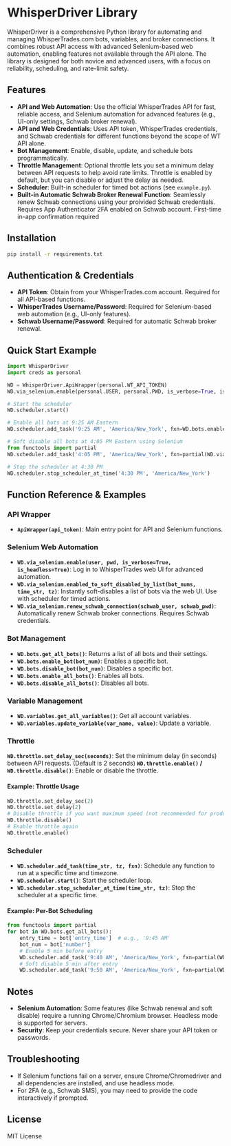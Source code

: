 # WhisperDriver Library

WhisperDriver is a comprehensive Python library for automating and managing WhisperTrades.com bots, variables, and broker connections. It combines robust API access with advanced Selenium-based web automation, enabling features not available through the API alone. The library is designed for both novice and advanced users, with a focus on reliability, scheduling, and rate-limit safety.

## Features
- **API and Web Automation**: Use the official WhisperTrades API for fast, reliable access, and Selenium automation for advanced features (e.g., UI-only settings, Schwab broker renewal).
- **API and Web Credentials**: Uses API token, WhisperTrades credentials, and Schwab credentials for different functions beyond the scope of WT API alone.
- **Bot Management**: Enable, disable, update, and schedule bots programmatically.
- **Throttle Management**: Optional throttle lets you set a minimum delay between API requests to help avoid rate limits. Throttle is enabled by default, but you can disable or adjust the delay as needed.
- **Scheduler**: Built-in scheduler for timed bot actions (see `example.py`).
- **Built-in Automatic Schwab Broker Renewal Function**: Seamlessly renew Schwab connections using your proivided Schwab credentials.  Requires App Authenticator 2FA enabled on Schwab account.  First-time in-app confirmation required

## Installation

```bash
pip install -r requirements.txt
```

## Authentication & Credentials
- **API Token**: Obtain from your WhisperTrades.com account. Required for all API-based functions.
- **WhisperTrades Username/Password**: Required for Selenium-based web automation (e.g., UI-only features).
- **Schwab Username/Password**: Required for automatic Schwab broker renewal.

## Quick Start Example

```python
import WhisperDriver
import creds as personal

WD = WhisperDriver.ApiWrapper(personal.WT_API_TOKEN)
WD.via_selenium.enable(personal.USER, personal.PWD, is_verbose=True, is_headless=True)

# Start the scheduler
WD.scheduler.start()

# Enable all bots at 9:25 AM Eastern
WD.scheduler.add_task('9:25 AM', 'America/New_York', fxn=WD.bots.enable_all_bots)

# Soft disable all bots at 4:05 PM Eastern using Selenium
from functools import partial
WD.scheduler.add_task('4:05 PM', 'America/New_York', fxn=partial(WD.via_selenium.enabled_to_soft_disabled_by_list, WD.bots.get_all_bot_numbers()))

# Stop the scheduler at 4:30 PM
WD.scheduler.stop_scheduler_at_time('4:30 PM', 'America/New_York')
```

## Function Reference & Examples

### API Wrapper
- **`ApiWrapper(api_token)`**: Main entry point for API and Selenium functions.

### Selenium Web Automation
- **`WD.via_selenium.enable(user, pwd, is_verbose=True, is_headless=True)`**: Log in to WhisperTrades web UI for advanced automation.
- **`WD.via_selenium.enabled_to_soft_disabled_by_list(bot_nums, time_str, tz)`**: Instantly soft-disables a list of bots via the web UI. Use with scheduler for timed actions.
- **`WD.via_selenium.renew_schwab_connection(schwab_user, schwab_pwd)`**: Automatically renew Schwab broker connections. Requires Schwab credentials.

### Bot Management
- **`WD.bots.get_all_bots()`**: Returns a list of all bots and their settings.
- **`WD.bots.enable_bot(bot_num)`**: Enables a specific bot.
- **`WD.bots.disable_bot(bot_num)`**: Disables a specific bot.
- **`WD.bots.enable_all_bots()`**: Enables all bots.
- **`WD.bots.disable_all_bots()`**: Disables all bots.

### Variable Management
- **`WD.variables.get_all_variables()`**: Get all account variables.
- **`WD.variables.update_variable(var_name, value)`**: Update a variable.

### Throttle
 **`WD.throttle.set_delay_sec(seconds)`**: Set the minimum delay (in seconds) between API requests. (Default is 2 seconds)
 **`WD.throttle.enable()` / `WD.throttle.disable()`**: Enable or disable the throttle.

#### Example: Throttle Usage
```python
WD.throttle.set_delay_sec(2)
WD.throttle.set_delay(2)
# Disable throttle if you want maximum speed (not recommended for production)
WD.throttle.disable()
# Enable throttle again
WD.throttle.enable()
```

### Scheduler
- **`WD.scheduler.add_task(time_str, tz, fxn)`**: Schedule any function to run at a specific time and timezone.
- **`WD.scheduler.start()`**: Start the scheduler loop.
- **`WD.scheduler.stop_scheduler_at_time(time_str, tz)`**: Stop the scheduler at a specific time.

#### Example: Per-Bot Scheduling
```python
from functools import partial
for bot in WD.bots.get_all_bots():
    entry_time = bot['entry_time']  # e.g., '9:45 AM'
    bot_num = bot['number']
    # Enable 5 min before entry
    WD.scheduler.add_task('9:40 AM', 'America/New_York', fxn=partial(WD.bots.enable_bot, bot_num))
    # Soft disable 5 min after entry
    WD.scheduler.add_task('9:50 AM', 'America/New_York', fxn=partial(WD.via_selenium.enabled_to_soft_disabled_by_list, [bot_num]))
```

## Notes
- **Selenium Automation**: Some features (like Schwab renewal and soft disable) require a running Chrome/Chromium browser. Headless mode is supported for servers.
- **Security**: Keep your credentials secure. Never share your API token or passwords.

## Troubleshooting
- If Selenium functions fail on a server, ensure Chrome/Chromedriver and all dependencies are installed, and use headless mode.
- For 2FA (e.g., Schwab SMS), you may need to provide the code interactively if prompted.

## License
MIT License

